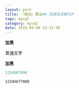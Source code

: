 ```yaml
---
layout: post
title: 『原创』算法#9 回溯法求解TSP
tags: mysql 
category: mysql
date: 2015-04-08 21:22:30
---
```


**加黑**

普通文字

**加黑**

```java
1234567890
```
```bash
12345677888
```
